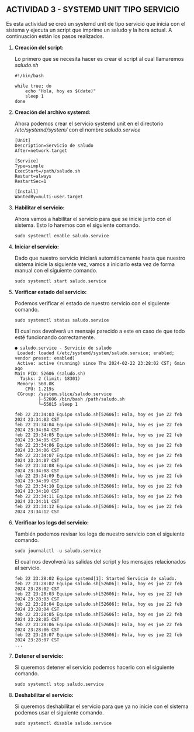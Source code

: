 ## ACTIVIDAD 3 - SYSTEMD UNIT TIPO SERVICIO
Es esta actividad se creó un systemd unit de tipo servicio que inicia con el sistema y ejecuta un script que imprime un saludo y la hora actual. A continuación están los pasos realizados.

1. **Creación del script:**
    
    Lo primero que se necesita hacer es crear el script al cual llamaremos *saludo.sh*

    ~~~
    #!/bin/bash

    while true; do
        echo "Hola, hoy es $(date)"
        sleep 1
    done
    ~~~

2. **Creación del archivo systemd:**

    Ahora podemos crear el servicio systemd unit en el directorio */etc/systemd/system/* con el nombre *saludo.service*

    ~~~
    [Unit]
    Description=Servicio de saludo
    After=network.target

    [Service]
    Type=simple
    ExecStart=/path/saludo.sh
    Restart=always
    RestartSec=1

    [Install]
    WantedBy=multi-user.target
    ~~~

3. **Habilitar el servicio:**

    Ahora vamos a habilitar el servicio para que se inicie junto con el sistema. Esto lo haremos con el siguiente comando.

    `sudo systemctl enable saludo.service`

4. **Iniciar el servicio:**

    Dado que nuestro servicio iniciará automáticamente hasta que nuestro sistema inicie la siguiente vez, vamos a iniciarlo esta vez de forma manual con el siguiente comando.

    `sudo systemctl start saludo.service`

5. **Verificar estado del servicio:**

    Podemos verificar el estado de nuestro servicio con el siguiente comando.

    `sudo systemctl status saludo.service`

    El cual nos devolverá un mensaje parecido a este en caso de que todo esté funcionando correctamente.

    ~~~
    ● saludo.service - Servicio de saludo
     Loaded: loaded (/etc/systemd/system/saludo.service; enabled; vendor preset: enabled)
     Active: active (running) since Thu 2024-02-22 23:28:02 CST; 6min ago
   Main PID: 52606 (saludo.sh)
      Tasks: 2 (limit: 18301)
     Memory: 560.0K
        CPU: 1.219s
     CGroup: /system.slice/saludo.service
             ├─52606 /bin/bash /path/saludo.sh
             └─55015 sleep 1

    feb 22 23:34:03 Equipo saludo.sh[52606]: Hola, hoy es jue 22 feb 2024 23:34:03 CST
    feb 22 23:34:04 Equipo saludo.sh[52606]: Hola, hoy es jue 22 feb 2024 23:34:04 CST
    feb 22 23:34:05 Equipo saludo.sh[52606]: Hola, hoy es jue 22 feb 2024 23:34:05 CST
    feb 22 23:34:06 Equipo saludo.sh[52606]: Hola, hoy es jue 22 feb 2024 23:34:06 CST
    feb 22 23:34:07 Equipo saludo.sh[52606]: Hola, hoy es jue 22 feb 2024 23:34:07 CST
    feb 22 23:34:08 Equipo saludo.sh[52606]: Hola, hoy es jue 22 feb 2024 23:34:08 CST
    feb 22 23:34:09 Equipo saludo.sh[52606]: Hola, hoy es jue 22 feb 2024 23:34:09 CST
    feb 22 23:34:10 Equipo saludo.sh[52606]: Hola, hoy es jue 22 feb 2024 23:34:10 CST
    feb 22 23:34:11 Equipo saludo.sh[52606]: Hola, hoy es jue 22 feb 2024 23:34:11 CST
    feb 22 23:34:12 Equipo saludo.sh[52606]: Hola, hoy es jue 22 feb 2024 23:34:12 CST

    ~~~

6. **Verificar los logs del servicio:**

    También podemos revisar los logs de nuestro servicio con el siguiente comando.

    `sudo journalctl -u saludo.service`

    El cual nos devolverá las salidas del script y los mensajes relacionados al servicio.

    ~~~
    feb 22 23:28:02 Equipo systemd[1]: Started Servicio de saludo.
    feb 22 23:28:02 Equipo saludo.sh[52606]: Hola, hoy es jue 22 feb 2024 23:28:02 CST
    feb 22 23:28:03 Equipo saludo.sh[52606]: Hola, hoy es jue 22 feb 2024 23:28:03 CST
    feb 22 23:28:04 Equipo saludo.sh[52606]: Hola, hoy es jue 22 feb 2024 23:28:04 CST
    feb 22 23:28:05 Equipo saludo.sh[52606]: Hola, hoy es jue 22 feb 2024 23:28:05 CST
    feb 22 23:28:06 Equipo saludo.sh[52606]: Hola, hoy es jue 22 feb 2024 23:28:06 CST
    feb 22 23:28:07 Equipo saludo.sh[52606]: Hola, hoy es jue 22 feb 2024 23:28:07 CST
    ...
    ~~~

7. **Detener el servicio:**

    Si queremos detener el servicio podemos hacerlo con el siguiente comando.

    `sudo systemctl stop saludo.service`

8. **Deshabilitar el servicio:**

    Si queremos deshabilitar el servicio para que ya no inicie con el sistema podemos usar el siguiente comando.

    `sudo systemctl disable saludo.service`

